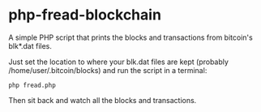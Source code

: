 # php-fread-blockchain
A simple PHP script that prints the blocks and transactions from bitcoin's blk*.dat files.

Just set the location to where your blk.dat files are kept (probably /home/user/.bitcoin/blocks) and run the script in a terminal:

`php fread.php`

Then sit back and watch all the blocks and transactions.

